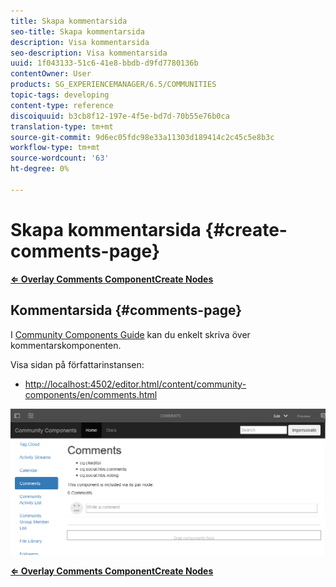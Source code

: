 ```yaml
---
title: Skapa kommentarsida
seo-title: Skapa kommentarsida
description: Visa kommentarsida
seo-description: Visa kommentarsida
uuid: 1f043133-51c6-41e8-bbdb-d9fd7780136b
contentOwner: User
products: SG_EXPERIENCEMANAGER/6.5/COMMUNITIES
topic-tags: developing
content-type: reference
discoiquuid: b3cb8f12-197e-4f5e-bd7d-70b55e76b0ca
translation-type: tm+mt
source-git-commit: 9d6ec05fdc98e33a11303d189414c2c45c5e8b3c
workflow-type: tm+mt
source-wordcount: '63'
ht-degree: 0%

---
```



# Skapa kommentarsida {#create-comments-page}

**[⇐ Overlay Comments ](overlay-comments.md) [ComponentCreate Nodes](overlay-create-nodes.md)**

## Kommentarsida {#comments-page}

I [Community Components Guide](components-guide.md) kan du enkelt skriva över kommentarskomponenten.

Visa sidan på författarinstansen:

* [http://localhost:4502/editor.html/content/community-components/en/comments.html](http://localhost:4502/editor.html/content/community-components/en/comments.html)

![kommentarer](assets/comments.png)

**[⇐ Overlay Comments ](overlay-comments.md) [ComponentCreate Nodes](overlay-create-nodes.md)**